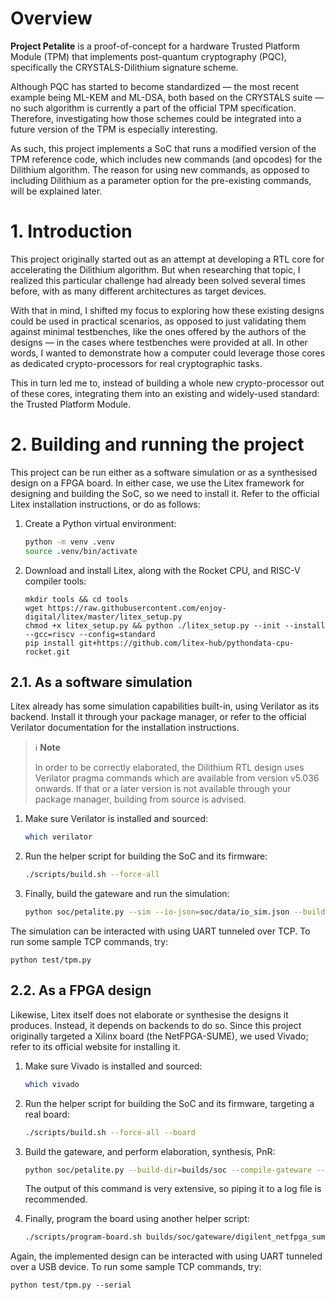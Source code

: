 # Overview

**Project Petalite** is a proof-of-concept for a hardware Trusted Platform Module (TPM) that implements post-quantum cryptography (PQC), specifically the CRYSTALS-Dilithium signature scheme.

Although PQC has started to become standardized — the most recent example being ML-KEM and ML-DSA, both based on the CRYSTALS suite — no such algorithm is currently a part of the official TPM specification. Therefore, investigating how those schemes could be integrated into a future version of the TPM is especially interesting.

As such, this project implements a SoC that runs a modified version of the TPM reference code, which includes new commands (and opcodes) for the Dilithium algorithm. The reason for using new commands, as opposed to including Dilithium as a parameter option for the pre-existing commands, will be explained later.

# 1. Introduction

This project originally started out as an attempt at developing a RTL core for accelerating the Dilithium algorithm. But when researching that topic, I realized this particular challenge had already been solved several times before, with as many different architectures as target devices.

With that in mind, I shifted my focus to exploring how these existing designs could be used in practical scenarios, as opposed to just validating them against minimal testbenches, like the ones offered by the authors of the designs — in the cases where testbenches were provided at all. In other words, I wanted to demonstrate how a computer could leverage those cores as dedicated crypto-processors for real cryptographic tasks.

This in turn led me to, instead of building a whole new crypto-processor out of these cores, integrating them into an existing and widely-used standard: the Trusted Platform Module.

# 2. Building and running the project

This project can be run either as a software simulation or as a synthesised design on a FPGA board. In either case, we use the Litex framework for designing and building the SoC, so we need to install it. Refer to the official Litex installation instructions, or do as follows:

1. Create a Python virtual environment:

    ``` bash
    python -m venv .venv
    source .venv/bin/activate
    ```

2. Download and install Litex, along with the Rocket CPU, and RISC-V compiler tools:

    ```
    mkdir tools && cd tools
    wget https://raw.githubusercontent.com/enjoy-digital/litex/master/litex_setup.py
    chmod +x litex_setup.py && python ./litex_setup.py --init --install --gcc=riscv --config=standard
    pip install git+https://github.com/litex-hub/pythondata-cpu-rocket.git
    ```

## 2.1. As a software simulation

Litex already has some simulation capabilities built-in, using Verilator as its backend. Install it through your package manager, or refer to the official Verilator documentation for the installation instructions.


> ℹ️ **Note**
>
> In order to be correctly elaborated, the Dilithium RTL design uses Verilator pragma commands which are available from version v5.036 onwards. If that or a later version is not available through your package manager, building from source is advised.
>


1. Make sure Verilator is installed and sourced:

    ``` bash
    which verilator
    ```

2. Run the helper script for building the SoC and its firmware:

    ``` bash
    ./scripts/build.sh --force-all
    ```

3. Finally, build the gateware and run the simulation:
    ``` bash
    python soc/petalite.py --sim --io-json=soc/data/io_sim.json --build-dir=builds/soc --compile-gateware --firmware=builds/firmware.bin --load
    ```

The simulation can be interacted with using UART tunneled over TCP. To run some sample TCP commands, try:

```
python test/tpm.py
```

## 2.2. As a FPGA design

Likewise, Litex itself does not elaborate or synthesise the designs it produces. Instead, it depends on backends to do so. Since this project originally targeted a Xilinx board (the NetFPGA-SUME), we used Vivado; refer to its official website for installing it.

1. Make sure Vivado is installed and sourced:

    ``` bash
    which vivado
    ```

2. Run the helper script for building the SoC and its firmware, targeting a real board:

    ``` bash
    ./scripts/build.sh --force-all --board
    ```

3. Build the gateware, and perform elaboration, synthesis, PnR:
    ``` bash
    python soc/petalite.py --build-dir=builds/soc --compile-gateware --firmware=builds/firmware.bin
    ```
    The output of this command is very extensive, so piping it to a log file is recommended.

4. Finally, program the board using another helper script:
    ``` bash
    ./scripts/program-board.sh builds/soc/gateware/digilent_netfpga_sume.bit
    ```

Again, the implemented design can be interacted with using UART tunneled over a USB device. To run some sample TCP commands, try:

```
python test/tpm.py --serial
```
